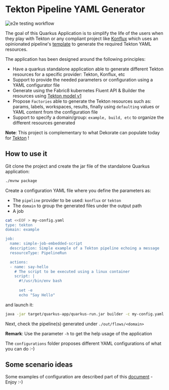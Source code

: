 # Tekton Pipeline YAML Generator

![e2e testing workflow](https://github.com/ch007m/pipeline-dsl-builder/actions/workflows/e2e-testing.yaml/badge.svg)

The goal of this Quarkus Application is to simplify the life of the users when they play with Tekton or any compliant project like [Konflux](https://konflux-ci.dev/) which uses an opinionated pipeline's [template](https://github.com/konflux-ci/build-definitions/blob/main/pipelines/template-build/template-build.yaml) to generate the required Tekton YAML
resources.

The application has been designed around the following principles:

- Have a quarkus standalone application able to generate different Tekton resources for a specific provider: Tekton, Konflux, etc
- Support to provide the needed parameters or configuration using a YAML configurator file
- Generate using the Fabric8 kubernetes Fluent API & Builder the resources using [Tekton model v1](https://github.com/fabric8io/kubernetes-client/tree/main/extensions/tekton/model-v1/)
- Propose `Factories` able to generate the Tekton resources such as: params, labels, workspaces, results, finally using `defaulting` values or YAML content from the configuration file
- Support to specify a domain/group: `example, build, etc` to organize the different resources generated

**Note**: This project is complementary to what Dekorate can populate today for [Tekton](https://github.com/dekorateio/dekorate/tree/main/annotations/tekton-annotations) !

## How to use it

Git clone the project and create the jar file of the standalone Quarkus application:

```bash
./mvnw package
```

Create a configuration YAML file where you define the parameters as:
 - The `pipeline` provider to be used: `konflux` or `tekton`
 - The `domain` to group the generated files under the output path
 - A job
```bash
cat <<EOF > my-config.yaml
type: tekton
domain: example

job:
  name: simple-job-embedded-script
  description: Simple example of a Tekton pipeline echoing a message
  resourceType: PipelineRun

  actions:
  - name: say-hello
    # The script to be executed using a linux container
    script: |
      #!/usr/bin/env bash
      
      set -e
      echo "Say Hello"
```
and launch it:
```bash
java -jar target/quarkus-app/quarkus-run.jar builder -c my-config.yaml -o out/flows
```  

Next, check the pipeline(s) generated under `./out/flows/<domain>`

**Remark**: Use the parameter `-h` to get the help usage of the application

The `configurations` folder proposes different YAML configurations of what you can do :-)

## Some scenario ideas

Some examples of configuration are described part of this [document](SCENARIO.md) - Enjoy :-)
